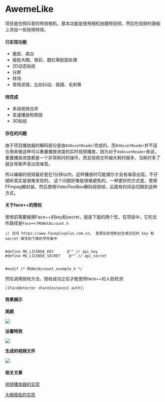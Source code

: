 # AwemeLike

项目是仿照抖音的特效相机，基本功能是使用相机拍摄短视频，然后在视频的基础上添加一些视频特效。

#### 已实现功能

- 磨皮、美白
- 瘦脸大眼、唇彩、腮红等脸部处理
- 2D动态贴纸
- 分屏
- 转场
- 常用滤镜，比如抖动、摇摆、毛刺等

#### 待完成
- 多段视频合并
- 变速播放和倒放
- 3D贴纸

#### 存在的问题

由于项目播放器的解码部分是由`AVAssetReader`完成的，而`AVAssetReader`并不适合用来做这种可以重置播放进度的实时视频播放，因为对于`AVAssetReader`来说，重置播放进度都是一个非常耗时的操作，而且视频文件越大耗时越多，当耗时多了就会导致声音出现噪音。

所以编辑的视频最好是在1分钟以内，这样播放时可能偶尔才会有噪音出现，不仔细听其实是很难发现的。
这个问题好像是很难避免的，一种更好的方式是，使用FFmpeg解封装，然后使用VideoToolBox解码视频帧，后面有时间会切换到这种方式。

#### 关于face++的授权

使用前需要替换Face++的key和secret，就是下面的两个宏，在项目中，它的文件路径是`Face++/MGNetAccount.h`
```
// 访问 https://www.faceplusplus.com.cn， 登录后在控制台生成对应的 key 和 secret 填写到下面的字符串中


#define MG_LICENSE_KEY      @"" // api_key
#define MG_LICENSE_SECRET    @"" // api_secret


#endif /* MGNetAccount_example_h */
```

然后调用授权方法，授权成功之后才能使用face++的人脸检测
```
[[FaceDetector shareInstance] auth];
```


#### 效果展示

**美颜**

![](https://github.com/ZZZZou/AwemeLike/blob/master/resource/1.gif)

**设置特效**

![](https://github.com/ZZZZou/AwemeLike/blob/master/resource/2.gif)

**生成的视频文件**

![](https://github.com/ZZZZou/AwemeLike/blob/master/resource/3.gif)

#### 相关文章

[视频播放器的实现](https://www.jianshu.com/p/1b72ef66ccde)

[大眼瘦脸的实现](https://www.jianshu.com/p/1cd3ed0e29ea)

